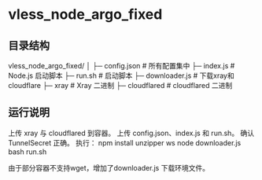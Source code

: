 # vless_node_argo_fixed

## 目录结构
vless_node_argo_fixed/
│
├─ config.json       # 所有配置集中
├─ index.js          # Node.js 启动脚本
├─ run.sh            # 启动脚本
├─ downloader.js     # 下载xray和cloudflare
├─ xray              # Xray 二进制
├─ cloudflared       # cloudflared 二进制

## 运行说明
上传 xray 与 cloudflared 到容器。
上传 config.json、index.js 和 run.sh。
确认 TunnelSecret 正确。
执行：
npm install unzipper ws
node downloader.js
bash run.sh

由于部分容器不支持wget，增加了downloader.js  下载环境文件。
